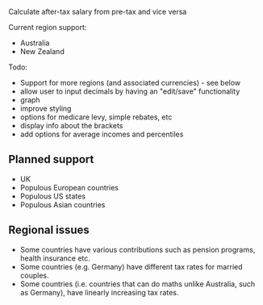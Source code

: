 Calculate after-tax salary from pre-tax and vice versa

Current region support:
* Australia
* New Zealand

Todo:
* Support for more regions (and associated currencies) - see below
* allow user to input decimals by having an "edit/save" functionality
* graph
* improve styling
* options for medicare levy, simple rebates, etc
* display info about the brackets
* add options for average incomes and percentiles

## Planned support

* UK
* Populous European countries
* Populous US states
* Populous Asian countries

## Regional issues

* Some countries have various contributions such as pension programs, health insurance etc.
* Some countries (e.g. Germany) have different tax rates for married couples.
* Some countries (i.e. countries that can do maths unlike Australia, such as Germany), have linearly increasing tax rates.